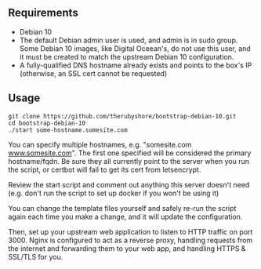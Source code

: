 ## Requirements

- Debian 10
- The default Debian admin user is used, and admin is in sudo group.
  Some Debian 10 images, like Digital Oceean's, do not use this user,
  and it must be created to match the upstream Debian 10 configuration.
- A fully-qualified DNS hostname already exists and points to
  the box's IP (otherwise, an SSL cert cannot be requested)

## Usage

```
git clone https://github.com/therubyshore/bootstrap-debian-10.git
cd bootstrap-debian-10
./start some-hostname.somesite.com
```
You can specify multiple hostnames, e.g. "somesite.com www.somesite.com". The first one specified will be considered the primary hostname/fqdn.
Be sure they all currently point to the server when you run the script, or certbot will fail to get its cert from letsencrypt.

Review the start script and comment out anything this server doesn't need (e.g. don't run the script to set up docker if you won't be using it)

You can change the template files yourself and safely re-run the script again each time you make a change, and it will update the configuration.

Then, set up your upstream web application to listen to HTTP traffic on port 3000.
Nginx is configured to act as a reverse proxy, handling requests from the internet
and forwarding them to your web app, and handling HTTPS & SSL/TLS for you.
